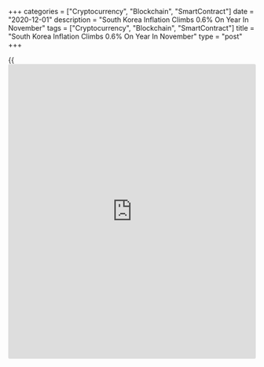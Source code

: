 +++
categories = ["Cryptocurrency", "Blockchain", "SmartContract"]
date = "2020-12-01"
description = "South Korea Inflation Climbs 0.6% On Year In November"
tags = ["Cryptocurrency", "Blockchain", "SmartContract"]
title = "South Korea Inflation Climbs 0.6% On Year In November"
type = "post"
+++

{{<iframe id="large-banner" src="https://www.bounty.group/#slide=14.0" width="100%" height="600" scrolling="no" style="border: 0px solid rgb(216, 221, 230); border-radius: 3px;">}}

Consumer prices in South Korea were up 0.6 percent on year in November,
Statistics Korea said on Wednesday.

That missed forecasts for an increase of 0.9 percent but was up from 0.1
percent in the previous month.

On a monthly basis, inflation eased 0.1 percent - again shy of
expectations for an increase of 0.2 percent but improving from the 0.6
percent contraction in October.

Core CPI, which excludes volatile food costs, gained an annual 0.6
percent after slipping 0.3 percent a month earlier.

For comments and feedback [contact](https://www.playgroundfx.com/contact/): editorial@rtt[news](https://www.letsplayfx.com/blog/forex-news-website/).com

[Economic News][1]

 **What parts of the world are seeing the best (and worst) economic
performances lately? Click[here][2] to check out our [Econ Scorecard][2]
and find out! See up-to-the-moment [ranking](https://www.playgroundfx.com/blog/crypto-exchange-ranking/)s for the best and worst
performers in [GDP][2], [unemployment rate][3], [inflation][4] and much
more.**

   1. www.rtt[news](https://www.letsplayfx.com/blog/forex-news-website/).com/Content/EconomicNews.aspx
   2. www.rtt[news](https://www.letsplayfx.com/blog/forex-news-website/).com/economic-scorecard/world-rank/GDP/highest-performance.aspx
   3. www.rtt[news](https://www.letsplayfx.com/blog/forex-news-website/).com/economic-scorecard/world-rank/unemployment-rate/lowest-performance.aspx
   4. www.rtt[news](https://www.letsplayfx.com/blog/forex-news-website/).com/economic-scorecard/world-rank/CPI/highest-performance.aspx
